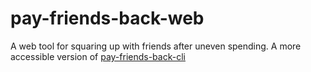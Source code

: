 # pay-friends-back-web
A web tool for squaring up with friends after uneven spending. A more accessible version of [pay-friends-back-cli](https://github.com/tzarick/pay-friends-back-cli)
